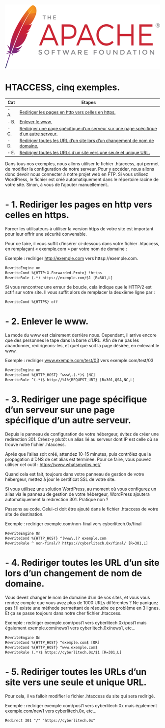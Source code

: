 ![Apache_logo](./images/Apache_logo.png)

# HTACCESS, cinq exemples.

| Cat | Etapes |
|------|------|
| - A. | [Rediriger les pages en http vers celles en https.](#balise_02) |
| - B. | [Enlever le www.](#balise_02) |
| - C. | [Rediriger une page spécifique d’un serveur sur une page spécifique d’un autre serveur.](#balise_03) |
| - D. | [Rediriger toutes les URL d’un site lors d’un changement de nom de domaine.](#balise_04) |
| - E. | [Rediriger toutes les URLs d’un site vers une seule et unique URL.](#balise_05) |

Dans tous nos exemples, nous allons utiliser le fichier .htaccess, qui permet de modifier la configuration de notre serveur. Pour y accéder, nous allons donc devoir nous connecter à notre projet web en FTP. Si vous utilisez WordPress, le fichier est créé automatiquement dans le répertoire racine de votre site. Sinon, à vous de l’ajouter manuellement..

<a name="balise_01"></a>
# - 1. Rediriger les pages en http vers celles en https.

Forcer les utilisateurs à utiliser la version https de votre site est important pour leur offrir une sécurité convenable.

Pour ce faire, il vous suffit d’insérer ci-dessous dans votre fichier .htaccess, en remplaçant « exemple.com » par votre nom de domaine :

Exemple : rediriger http://exemple.com vers httsp://exemple.com.
```
RewriteEngine on
RewriteCond %{HTTP:X-Forwarded-Proto} !https
RewriteRule (.*) https://exemple.com/$1 [R=301,L]
```
Si vous rencontrez une erreur de boucle, cela indique que le HTTP/2 est actif sur votre site. Il vous suffit alors de remplacer la deuxième ligne par :
```
RewriteCond %{HTTPS} off
```
<a name="balise_02"></a>
# - 2. Enlever le www.

La mode du www est clairement derrière nous. Cependant, il arrive encore que des personnes le tape dans la barre d’URL. Afin de ne pas les abandonner, redirigeons-les, et quel que soit la page désirée, en enlevant le www.

Exemple : rediriger www.exemple.com/test/03 vers exemple.com/test/03
```
RewriteEngine on
RewriteCond %{HTTP_HOST} ^www\.(.*)$ [NC]
RewriteRule ^(.*)$ http://%1%{REQUEST_URI} [R=301,QSA,NC,L]
```
<a name="balise_03"></a>
# - 3. Rediriger une page spécifique d’un serveur sur une page spécifique d’un autre serveur.

Depuis le panneau de configuration de votre hébergeur, évitez de créer une redirection 301. Créez-y plutôt un alias lié au serveur dont IP est celle où se trouve notre fichier .htaccess.

Après que l’alias soit créé, attendez 10-15 minutes, puis contrôlez que la propagation d’DNS de cet alias est terminée. Pour ce faire, vous pouvez utiliser cet outil : https://www.whatsmydns.net/

Quand cela est fait, toujours dans votre panneau de gestion de votre hébergeur, mettez à jour le certificat SSL de votre site.

Si vous utilisez une solution WordPress, au moment où vous configurez un alias via le panneau de gestion de votre hébergeur, WordPress ajoutera automatiquement la redirection 301. Pratique non ?

Passons au code. Celui-ci doit être ajouté dans le fichier .htaccess de votre site de destination.

Exemple : rediriger exemple.com/non-final vers cyberlitech.0x/final
```
RewriteEngine On
RewriteCond %{HTTP_HOST} ^(www\.)? exemple.com
RewriteRule ^ non-final/? https://cyberlitech.0x/final/ [R=301,L]
```
<a name="balise_04"></a>
# - 4. Rediriger toutes les URL d’un site lors d’un changement de nom de domaine.

Vous devez changer le nom de domaine d’un de vos sites, et vous vous rendez compte que vous avez plus de 1000 URLs différentes ? Ne paniquez pas ! Il existe une méthode permettant de résoudre ce problème en 3 lignes. Et ça se passe toujours dans notre cher fichier .htaccess.

Exemple : rediriger exemple.com/post1 vers cyberlitech.0x/post1 mais également exemple.com/news1 vers cyberlitech.0x/news1, etc…
```
RewriteEngine On
RewriteCond %{HTTP_HOST} ^exemple.com$ [OR]
RewriteCond %{HTTP_HOST} ^www.exemple.com$
RewriteRule (.*)$ https://cyberlitech.0x/$1 [R=301,L]
```
<a name="balise_05"></a>
# - 5. Rediriger toutes les URLs d’un site vers une seule et unique URL.
Pour cela, il va falloir modifier le fichier .htaccess du site qui sera redirigé.

Exemple : rediriger exemple.com/post1 vers cyberlitech.0x mais également exemple.com/new1 vers cyberlitech.0x, etc…
```
Redirect 301 "/" "https://cyberlitech.0x"
```
